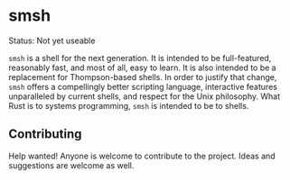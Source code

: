 # smsh

Status: Not yet useable 

`smsh` is a shell for the next generation.
It is intended to be full-featured, reasonably fast, and most of all, easy to learn.
It is also intended to be a replacement for Thompson-based shells.
In order to justify that change, `smsh` offers a compellingly better 
scripting language, interactive features unparalleled by current shells,
and respect for the Unix philosophy.
What Rust is to systems programming, `smsh` is intended to be to shells.

## Contributing
Help wanted! 
Anyone is welcome to contribute to the project.
Ideas and suggestions are welcome as well.
